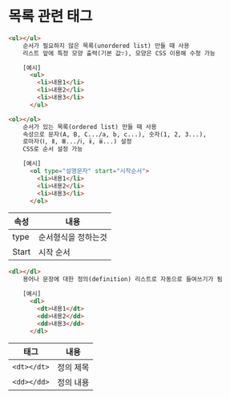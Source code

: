 # 목록 관련 태그

```html
<ul></ul>
    순서가 필요하지 않은 목록(unordered list) 만들 때 사용
    리스트 앞에 특정 모양 출력(기본 값∵), 모양은 CSS 이용해 수정 가능

    [예시]
      <ul>
        <li>내용1</li>
        <li>내용2</li>
        <li>내용3</li>
      </ul>
```

```html
<ol></ol>
    순서가 있는 목록(ordered list) 만들 때 사용
    속성으로 문자(A, B, C.../a, b, c...), 숫자(1, 2, 3...),
    로마자(Ⅰ, Ⅱ, Ⅲ.../ⅰ, ⅱ, ⅲ...) 설정
    CSS로 순서 설정 가능

    [예시]
      <ol type="설명문자" start="시작순서">
        <li>내용1</li>
        <li>내용2</li>
        <li>내용3</li>
      </ol>
```
|속성|내용|
|---|---|
|type|순서형식을 정하는것|
|Start|시작 순서|

```html
<dl></dl>
    용어나 문장에 대한 정의(definition) 리스트로 자동으로 들여쓰기가 됨

    [예시]
      <dl>
        <dt>내용1</dt>
        <dd>내용2</dd>
        <dd>내용3</dd>
      </dl>
```
|태그|내용|
|---|---|
|`<dt></dt>`|정의 제목|
|`<dd></dd>`|정의 내용|

